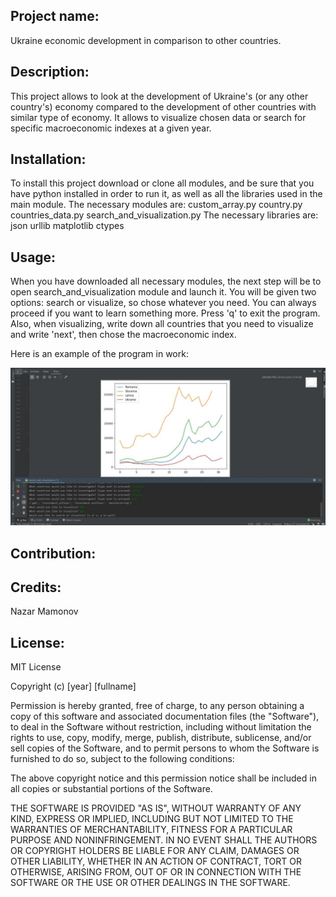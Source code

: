 <h2>Project name:</h2>
Ukraine economic development in comparison to other countries.

<h2>Description:</h2>
This project allows to look at the development of Ukraine's (or any other country's) economy compared to the development of other countries with similar type of economy. It allows to visualize chosen data or search for specific macroeconomic indexes at a given year.

<h2>Installation:</h2>
To install this project download or clone all modules, and be sure that you have python installed in order to run it, as well as all the libraries used in the main module. The necessary modules are:
custom_array.py
country.py
countries_data.py
search_and_visualization.py
The necessary libraries are:
json
urllib
matplotlib
ctypes

<h2>Usage:</h2>
When you have downloaded all necessary modules, the next step will be to open search_and_visualization module and launch it. You will be given two options: search or visualize, so chose whatever you need. You can always proceed if you want to learn something more. Press 'q' to exit the program. Also, when visualizing, write down all countries that you need to visualize and write 'next', then chose the macroeconomic index. <br />

Here is an example of the program in work:<br />

![](program_example.jpg)

<h2>Contribution:</h2>

<h2>Credits:</h2>
Nazar Mamonov

<h2>License:</h2>
MIT License

Copyright (c) [year] [fullname]

Permission is hereby granted, free of charge, to any person obtaining a copy
of this software and associated documentation files (the "Software"), to deal
in the Software without restriction, including without limitation the rights
to use, copy, modify, merge, publish, distribute, sublicense, and/or sell
copies of the Software, and to permit persons to whom the Software is
furnished to do so, subject to the following conditions:

The above copyright notice and this permission notice shall be included in all
copies or substantial portions of the Software.

THE SOFTWARE IS PROVIDED "AS IS", WITHOUT WARRANTY OF ANY KIND, EXPRESS OR
IMPLIED, INCLUDING BUT NOT LIMITED TO THE WARRANTIES OF MERCHANTABILITY,
FITNESS FOR A PARTICULAR PURPOSE AND NONINFRINGEMENT. IN NO EVENT SHALL THE
AUTHORS OR COPYRIGHT HOLDERS BE LIABLE FOR ANY CLAIM, DAMAGES OR OTHER
LIABILITY, WHETHER IN AN ACTION OF CONTRACT, TORT OR OTHERWISE, ARISING FROM,
OUT OF OR IN CONNECTION WITH THE SOFTWARE OR THE USE OR OTHER DEALINGS IN THE
SOFTWARE.

